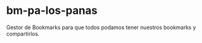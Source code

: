 bm-pa-los-panas
===============

Gestor de Bookmarks para que todos podamos tener nuestros bookmarks y compartirlos.
